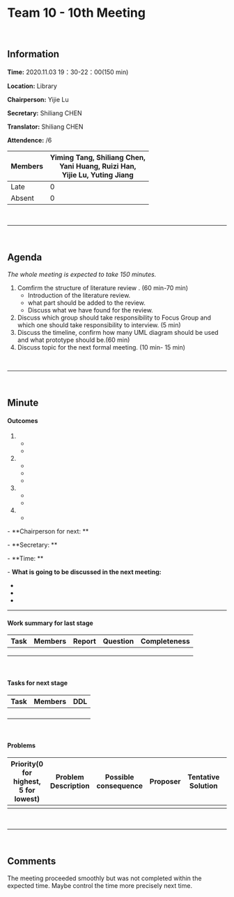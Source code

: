 # Team 10 - 10th Meeting 

<br>

## Information

**Time:**  2020.11.03 19：30-22：00(150 min)

**Location:** Library

**Chairperson:**  Yijie Lu

**Secretary:**  Shiliang CHEN

**Translator:**  Shiliang CHEN

**Attendence:** /6

| **Members** | **Yiming Tang, Shiliang Chen, <br>Yani Huang, Ruizi Han, <br>Yijie Lu, Yuting Jiang** |
| ----------- | ------------------------------------------------------------ |
| Late        | 0                                                            |
| Absent      | 0                                                            |

<br>

------
<br>

## Agenda

*The whole meeting is expected to take 150 minutes.*

1. Comfirm the structure of literature review . (60 min-70 min)
   - Introduction of the literature review.
   - what part should be added to the review.
   - Discuss what we have found for the review.
2. Discuss which group should take responsibility to Focus Group and which one should take responsibility to interview. (5 min)
3. Discuss the timeline, confirm how many UML diagram should be used and what prototype should be.(60 min) 
3. Discuss topic for the next formal meeting. (10 min- 15 min)

<br>

------

<br>

## Minute

#### Outcomes

1. 
   - 
   - 
2. 
   - 
   -
   -

3. 
   -
   -

4. -




\- **Chairperson for next: ** 

\- **Secretary: **

\- **Time: **

\- **What is going to be discussed in the next meeting:**

-
-
-

-------


#### Work summary for last stage

| **Task**                                | **Members**                | **Report** | **Question**                                                 | **Completeness** |
| --------------------------------------- | -------------------------- | ---------- | ------------------------------------------------------------ | ---------------- |
||||||
||||||
||||||

<br>

#### Tasks for next stage

| **Task**                                                     | **Members**                                           | **DDL**         |
| ------------------------------------------------------------ | ----------------------------------------------------- | --------------- |
||||
||||
||||
||||

<br>

#### Problems

| Priority(0 for highest, 5 for lowest) | **Problem Description**                         | **Possible consequence**                | **Proposer** | **Tentative Solution**     | **Expected completion time** |
| ------------------------------------- | ----------------------------------------------- | --------------------------------------- | ------------ | -------------------------- | ---------------------------- |
|||||||

<br>

-------

<br>

## Comments

The meeting proceeded smoothly but was not completed within the expected time. Maybe control the time more precisely next time.

